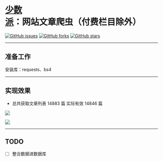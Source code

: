 # [少数派](https://sspai.com)：网站文章爬虫（付费栏目除外）

[![GitHub issues](https://img.shields.io/github/issues/ronething/sspaispider.svg)](https://github.com/ronething/sspaispider/issues)
[![GitHub forks](https://img.shields.io/github/forks/ronething/sspaispider.svg)](https://github.com/ronething/sspaispider/network)
[![GitHub stars](https://img.shields.io/github/stars/ronething/sspaispider.svg)](https://github.com/ronething/sspaispider/stargazers)

---

## 准备工作

安装库：requests、bs4

---

## 实现效果

- 总共获取文章列表 14883 篇 实际有效 14846 篇

![](https://ws1.sinaimg.cn/large/ecb0a9c3gy1fufijjjapyj20of0nagr2.jpg)

![](https://ws1.sinaimg.cn/large/ecb0a9c3gy1fufiix5wzrj20uf0p3afk.jpg)

---

## TODO

* [ ] 整合数据进数据库